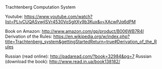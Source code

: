 Trachtenberg Computation System

Youtube: https://www.youtube.com/watch?list=PLjvCUQASvwjlSVr4530VoSgItXy9b3Kux&v=XAcwPJq6dPM

Book on Amazon: http://www.amazon.com/gp/product/B006WB7R4I
Derivation of the Rules: https://en.wikipedia.org/w/index.php?title=Trachtenberg_system&gettingStartedReturn=true#Derivation_of_the_Rules

Russian (read online): http://padaread.com/?book=32984&pg=7
Russian (download the book): http://www.read.in.ua/book138182/

